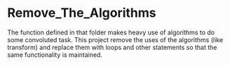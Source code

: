 # Remove_The_Algorithms
 The function defined in that folder makes heavy use of algorithms to do some convoluted task. This project remove the uses of the algorithms (like transform) and replace them with loops and other statements so that the same functionality is maintained.
